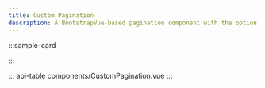 ```yaml
---
title: Custom Pagination
description: A BootstrapVue-based pagination component with the option to jump ahead to a specific page.
---
```


:::sample-card
<div class="p-2 text-center">
  <custom-pagination :current-page.sync="currentPage" :link-gen.sync="linkGen" :number-of-pages="numberOfPages"></custom-pagination>
</div>
:::

::: api-table components/CustomPagination.vue :::

<script>
  export default {
    data () {
      return {
        numberOfPages: 10,
        currentPage: 1
      }
    },
    methods: {
      linkGen(pageNum) {
        return pageNum === 1 ? '?' : `?page=${pageNum}`
      }
    }

  }
</script>
